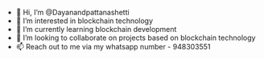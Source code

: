- 👋 Hi, I’m @Dayanandpattanashetti
- 👀 I’m interested in blockchain technology
- 🌱 I’m currently learning blockchain development
- 💞️ I’m looking to collaborate on projects based on blockchain technology
- 📫 Reach out to me via my whatsapp number - 948303551

<!---
Dayanandpattanashetti/Dayanandpattanashetti is a ✨ special ✨ repository because its `README.md` (this file) appears on your GitHub profile.
You can click the Preview link to take a look at your changes.
--->
